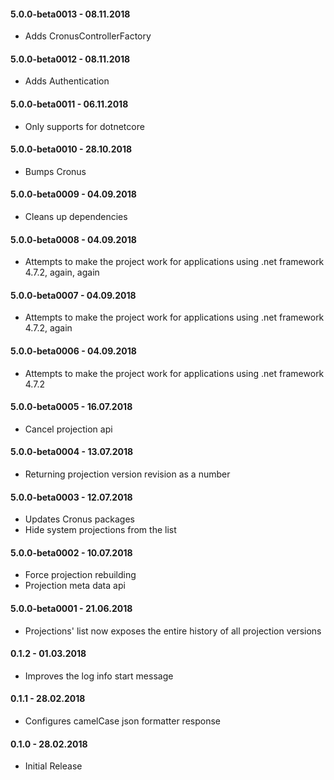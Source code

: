 #### 5.0.0-beta0013 - 08.11.2018
* Adds CronusControllerFactory 

#### 5.0.0-beta0012 - 08.11.2018
* Adds Authentication 

#### 5.0.0-beta0011 - 06.11.2018
* Only supports for dotnetcore

#### 5.0.0-beta0010 - 28.10.2018
* Bumps Cronus

#### 5.0.0-beta0009 - 04.09.2018
* Cleans up dependencies

#### 5.0.0-beta0008 - 04.09.2018
* Attempts to make the project work for applications using .net framework 4.7.2, again, again

#### 5.0.0-beta0007 - 04.09.2018
* Attempts to make the project work for applications using .net framework 4.7.2, again

#### 5.0.0-beta0006 - 04.09.2018
* Attempts to make the project work for applications using .net framework 4.7.2

#### 5.0.0-beta0005 - 16.07.2018
* Cancel projection api

#### 5.0.0-beta0004 - 13.07.2018
* Returning projection version revision as a number

#### 5.0.0-beta0003 - 12.07.2018
* Updates Cronus packages
* Hide system projections from the list

#### 5.0.0-beta0002 - 10.07.2018
* Force projection rebuilding
* Projection meta data api

#### 5.0.0-beta0001 - 21.06.2018
* Projections' list now exposes the entire history of all projection versions

#### 0.1.2 - 01.03.2018
* Improves the log info start message

#### 0.1.1 - 28.02.2018
* Configures camelCase json formatter response

#### 0.1.0 - 28.02.2018
* Initial Release

